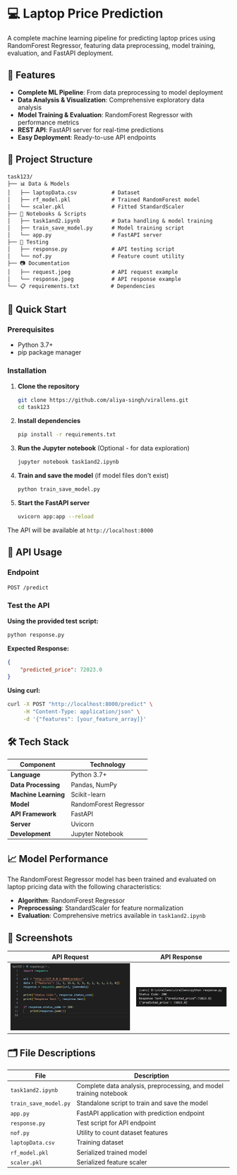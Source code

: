 # 💻 Laptop Price Prediction

A complete machine learning pipeline for predicting laptop prices using RandomForest Regressor, featuring data preprocessing, model training, evaluation, and FastAPI deployment.

## 🌟 Features

- **Complete ML Pipeline**: From data preprocessing to model deployment
- **Data Analysis & Visualization**: Comprehensive exploratory data analysis
- **Model Training & Evaluation**: RandomForest Regressor with performance metrics
- **REST API**: FastAPI server for real-time predictions
- **Easy Deployment**: Ready-to-use API endpoints

## 📂 Project Structure

```
task123/
├── 📊 Data & Models
│   ├── laptopData.csv           # Dataset
│   ├── rf_model.pkl             # Trained RandomForest model
│   └── scaler.pkl               # Fitted StandardScaler
├── 📓 Notebooks & Scripts
│   ├── task1and2.ipynb          # Data handling & model training
│   ├── train_save_model.py      # Model training script
│   └── app.py                   # FastAPI server
├── 🧪 Testing
│   ├── response.py              # API testing script
│   └── nof.py                   # Feature count utility
├── 📷 Documentation
│   ├── request.jpeg             # API request example
│   └── response.jpeg            # API response example
└── 📋 requirements.txt          # Dependencies
```

## 🚀 Quick Start

### Prerequisites

- Python 3.7+
- pip package manager

### Installation

1. **Clone the repository**
   ```bash
   git clone https://github.com/aliya-singh/virallens.git
   cd task123
   ```

2. **Install dependencies**
   ```bash
   pip install -r requirements.txt
   ```

3. **Run the Jupyter notebook** (Optional - for data exploration)
   ```bash
   jupyter notebook task1and2.ipynb
   ```

4. **Train and save the model** (if model files don't exist)
   ```bash
   python train_save_model.py
   ```

5. **Start the FastAPI server**
   ```bash
   uvicorn app:app --reload
   ```

The API will be available at `http://localhost:8000`

## 📡 API Usage

### Endpoint
```
POST /predict
```

### Test the API

**Using the provided test script:**
```bash
python response.py
```

**Expected Response:**
```json
{
    "predicted_price": 72023.0
}
```

**Using curl:**
```bash
curl -X POST "http://localhost:8000/predict" \
     -H "Content-Type: application/json" \
     -d '{"features": [your_feature_array]}'
```

## 🛠️ Tech Stack

| Component | Technology |
|-----------|------------|
| **Language** | Python 3.7+ |
| **Data Processing** | Pandas, NumPy |
| **Machine Learning** | Scikit-learn |
| **Model** | RandomForest Regressor |
| **API Framework** | FastAPI |
| **Server** | Uvicorn |
| **Development** | Jupyter Notebook |

## 📈 Model Performance

The RandomForest Regressor model has been trained and evaluated on laptop pricing data with the following characteristics:

- **Algorithm**: RandomForest Regressor
- **Preprocessing**: StandardScaler for feature normalization
- **Evaluation**: Comprehensive metrics available in `task1and2.ipynb`

## 📸 Screenshots

| API Request | API Response |
|-------------|--------------|
| ![Request](request.jpeg) | ![Response](response.jpeg) |

## 🗂️ File Descriptions

| File | Description |
|------|-------------|
| `task1and2.ipynb` | Complete data analysis, preprocessing, and model training notebook |
| `train_save_model.py` | Standalone script to train and save the model |
| `app.py` | FastAPI application with prediction endpoint |
| `response.py` | Test script for API endpoint |
| `nof.py` | Utility to count dataset features |
| `laptopData.csv` | Training dataset |
| `rf_model.pkl` | Serialized trained model |
| `scaler.pkl` | Serialized feature scaler |
